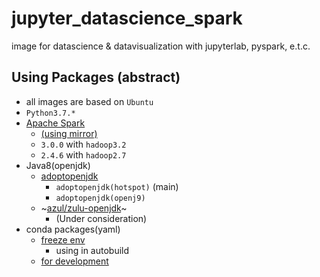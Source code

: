 jupyter_datascience_spark
================================

image for datascience & datavisualization with jupyterlab, pyspark, e.t.c.

## Using Packages (abstract)

- all images are based on `Ubuntu`
- `Python3.7.*`
- [Apache Spark](https://spark.apache.org/)
    - [(using mirror)](http://apache.mirror.iphh.net/spark/)
    - `3.0.0` with `hadoop3.2`
    - `2.4.6` with `hadoop2.7`
- Java8(openjdk)
    - [adoptopenjdk](https://hub.docker.com/_/adoptopenjdk?tab=tags&page=1&name=bionic)
        - `adoptopenjdk(hotspot)` (main)
        - `adoptopenjdk(openj9)`
    - ~[azul/zulu-openjdk](https://hub.docker.com/r/azul/zulu-openjdk)~
        - (Under consideration)
- conda packages(yaml)
    - [freeze env](https://github.com/junkor-1011/jupyter_datascience_spark/blob/0.0.8/Spark2/conda_packages_freeze.yml)
        - using in autobuild
    - [for development](https://github.com/junkor-1011/jupyter_datascience_spark/blob/0.0.8/Spark2/conda_packages.yml)
